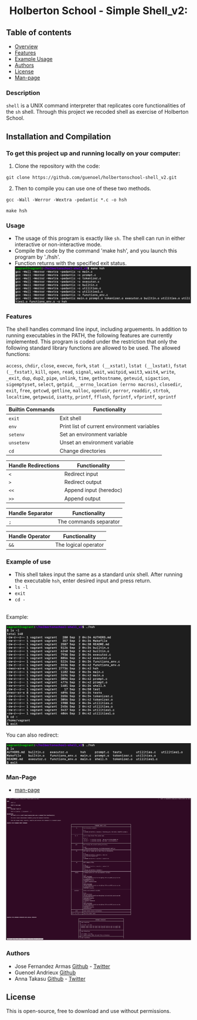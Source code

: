

<h1 align="center">Holberton School - Simple Shell_v2:</h1>

## Table of contents

- [Overview](#description)
- [Features](#features)
- [Example Usage](#example-of-use)
- [Authors](#authors)
- [License](#license)
- [Man-page](#man-page)

### Description
`shell` is a UNIX command interpreter that replicates core functionalities of the `sh` shell. Through this project we recoded shell as exercise of Holberton School.


## Installation and Compilation

### To get this project up and running locally on your computer:

1) Clone the repository with the code:

```
git clone https://github.com/guenoel/holbertonschool-shell_v2.git
```

2) Then to compile you can use one of these two methods.

```
gcc -Wall -Werror -Wextra -pedantic *.c -o hsh
```
```
make hsh
```

### Usage
* The usage of this program is exactly like `sh`. The shell can run in either interactive or non-interactive mode.
* Compile the code by the command 'make hsh', and you launch this program by './hsh'.
* Function returns with the specified exit status.
![compile](images/compile.png)

### Features
The shell handles command line input, including arguements.
In addition to running executables in the PATH, the following features are currently implemented.
This program is coded under the restriction that only the following standard library functions are allowed to be used.
The allowed functions:

`access`, `chdir`, `close`, `execve`, `fork`, `stat (__xstat)`, `lstat (__lxstat)`, `fstat (__fxstat)`, `kill`,
`open`, `read`, `signal`, `wait`, `waitpid`, `wait3`, `wait4`, `write`, `_exit`, `dup`, `dup2`, `pipe`, `unlink`, `time`,
`gethostname`, `geteuid`, `sigaction`, `sigemptyset`, `select`, `getpid`, `__errno_location (errno macros)`,
`closedir`, `exit`, `free`, `getcwd`, `getline`, `malloc`, `opendir`, `perror`, `readdir`, `strtok`, `localtime`,
`getpwuid`, `isatty`, `printf`, `fflush`, `fprintf`, `vfprintf`, `sprintf`



|  Builtin Commands  |    Functionality                            |
| ------------------ | ------------------------------------------- |
| `exit`             | Exit shell				   |
| `env`              | Print list of current environment variables |
| `setenv`           | Set an environment variable                 |
| `unsetenv`         | Unset an environment variable               |
| `cd`               | Change directories                          |

|  Handle  Redirections    |    Functionality                            |
| ------------------ | ------------------------------------------- |
| `<`		     | Redirect input		          	   |
| `>`		     | Redirect output				   |
| `<<`		     | Append input (heredoc)			   |
| `>>`		     | Append output				   |

|  Handle  Separator    |    Functionality                            |
| ------------------ | ------------------------------------------- |
| `;`		     | The commands separator		          	   |


|  Handle  Operator      |    Functionality                            |
| ------------------ | ------------------------------------------- |
| `&&`		     |  The logical operator		          	   |


### Example of use
* This shell takes input the same as a standard unix shell.  After running the executable `hsh`, enter desired input and press return.
* `ls -l`
* `exit`
* `cd -`
<br>
Example:

![exp](images/ls_cd_exit.png)

You can also redirect:

![exp](images/example_shell_exec.png)

### Man-Page

* [man-page](./man_1_hsh.1)

![exp](images/man-page.png)


### Authors
* Jose Fernandez Armas [Github](https://github.com/crasride) - [Twitter](https://twitter.com/JosFern35900656)
* Guenoel Andrieux [Github](https://github.com/guenoel)
* Anna Takasu [Github](https://github.com/graefft) - [Twitter](https://twitter.com/KinuwaReeves?ref_src=twsrc%5Etfw)

## License
This is open-source, free to download and use without permissions.
